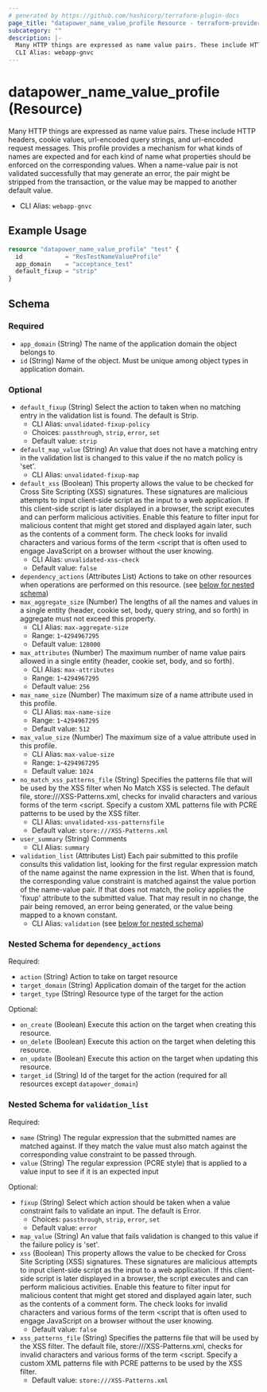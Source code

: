 ```yaml
---
# generated by https://github.com/hashicorp/terraform-plugin-docs
page_title: "datapower_name_value_profile Resource - terraform-provider-datapower"
subcategory: ""
description: |-
  Many HTTP things are expressed as name value pairs. These include HTTP headers, cookie values, url-encoded query strings, and url-encoded request messages. This profile provides a mechanism for what kinds of names are expected and for each kind of name what properties should be enforced on the corresponding values. When a name-value pair is not validated successfully that may generate an error, the pair might be stripped from the transaction, or the value may be mapped to another default value.
  CLI Alias: webapp-gnvc
---
```


# datapower_name_value_profile (Resource)

Many HTTP things are expressed as name value pairs. These include HTTP headers, cookie values, url-encoded query strings, and url-encoded request messages. This profile provides a mechanism for what kinds of names are expected and for each kind of name what properties should be enforced on the corresponding values. When a name-value pair is not validated successfully that may generate an error, the pair might be stripped from the transaction, or the value may be mapped to another default value.
  - CLI Alias: `webapp-gnvc`

## Example Usage

```terraform
resource "datapower_name_value_profile" "test" {
  id            = "ResTestNameValueProfile"
  app_domain    = "acceptance_test"
  default_fixup = "strip"
}
```

<!-- schema generated by tfplugindocs -->
## Schema

### Required

- `app_domain` (String) The name of the application domain the object belongs to
- `id` (String) Name of the object. Must be unique among object types in application domain.

### Optional

- `default_fixup` (String) Select the action to taken when no matching entry in the validation list is found. The default is Strip.
  - CLI Alias: `unvalidated-fixup-policy`
  - Choices: `passthrough`, `strip`, `error`, `set`
  - Default value: `strip`
- `default_map_value` (String) An value that does not have a matching entry in the validation list is changed to this value if the no match policy is 'set'.
  - CLI Alias: `unvalidated-fixup-map`
- `default_xss` (Boolean) This property allows the value to be checked for Cross Site Scripting (XSS) signatures. These signatures are malicious attempts to input client-side script as the input to a web application. If this client-side script is later displayed in a browser, the script executes and can perform malicious activities. Enable this feature to filter input for malicious content that might get stored and displayed again later, such as the contents of a comment form. The check looks for invalid characters and various forms of the term &lt;script that is often used to engage JavaScript on a browser without the user knowing.
  - CLI Alias: `unvalidated-xss-check`
  - Default value: `false`
- `dependency_actions` (Attributes List) Actions to take on other resources when operations are performed on this resource. (see [below for nested schema](#nestedatt--dependency_actions))
- `max_aggregate_size` (Number) The lengths of all the names and values in a single entity (header, cookie set, body, query string, and so forth) in aggregate must not exceed this property.
  - CLI Alias: `max-aggregate-size`
  - Range: `1`-`4294967295`
  - Default value: `128000`
- `max_attributes` (Number) The maximum number of name value pairs allowed in a single entity (header, cookie set, body, and so forth).
  - CLI Alias: `max-attributes`
  - Range: `1`-`4294967295`
  - Default value: `256`
- `max_name_size` (Number) The maximum size of a name attribute used in this profile.
  - CLI Alias: `max-name-size`
  - Range: `1`-`4294967295`
  - Default value: `512`
- `max_value_size` (Number) The maximum size of a value attribute used in this profile.
  - CLI Alias: `max-value-size`
  - Range: `1`-`4294967295`
  - Default value: `1024`
- `no_match_xss_patterns_file` (String) Specifies the patterns file that will be used by the XSS filter when No Match XSS is selected. The default file, store:///XSS-Patterns.xml, checks for invalid characters and various forms of the term &lt;script. Specify a custom XML patterns file with PCRE patterns to be used by the XSS filter.
  - CLI Alias: `unvalidated-xss-patternsfile`
  - Default value: `store:///XSS-Patterns.xml`
- `user_summary` (String) Comments
  - CLI Alias: `summary`
- `validation_list` (Attributes List) Each pair submitted to this profile consults this validation list, looking for the first regular expression match of the name against the name expression in the list. When that is found, the corresponding value constraint is matched against the value portion of the name-value pair. If that does not match, the policy applies the 'fixup' attribute to the submitted value. That may result in no change, the pair being removed, an error being generated, or the value being mapped to a known constant.
  - CLI Alias: `validation` (see [below for nested schema](#nestedatt--validation_list))

<a id="nestedatt--dependency_actions"></a>
### Nested Schema for `dependency_actions`

Required:

- `action` (String) Action to take on target resource
- `target_domain` (String) Application domain of the target for the action
- `target_type` (String) Resource type of the target for the action

Optional:

- `on_create` (Boolean) Execute this action on the target when creating this resource.
- `on_delete` (Boolean) Execute this action on the target when deleting this resource.
- `on_update` (Boolean) Execute this action on the target when updating this resource.
- `target_id` (String) Id of the target for the action (required for all resources except `datapower_domain`)


<a id="nestedatt--validation_list"></a>
### Nested Schema for `validation_list`

Required:

- `name` (String) The regular expression that the submitted names are matched against. If they match the value must also match against the corresponding value constraint to be passed through.
- `value` (String) The regular expression (PCRE style) that is applied to a value input to see if it is an expected input

Optional:

- `fixup` (String) Select which action should be taken when a value constraint fails to validate an input. The default is Error.
  - Choices: `passthrough`, `strip`, `error`, `set`
  - Default value: `error`
- `map_value` (String) An value that fails validation is changed to this value if the failure policy is 'set'.
- `xss` (Boolean) This property allows the value to be checked for Cross Site Scripting (XSS) signatures. These signatures are malicious attempts to input client-side script as the input to a web application. If this client-side script is later displayed in a browser, the script executes and can perform malicious activities. Enable this feature to filter input for malicious content that might get stored and displayed again later, such as the contents of a comment form. The check looks for invalid characters and various forms of the term &lt;script that is often used to engage JavaScript on a browser without the user knowing.
  - Default value: `false`
- `xss_patterns_file` (String) Specifies the patterns file that will be used by the XSS filter. The default file, store:///XSS-Patterns.xml, checks for invalid characters and various forms of the term &lt;script. Specify a custom XML patterns file with PCRE patterns to be used by the XSS filter.
  - Default value: `store:///XSS-Patterns.xml`

